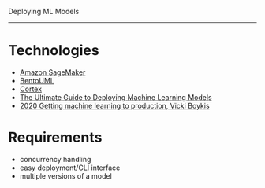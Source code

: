 Deploying ML Models
*********************

Technologies
==============

* [Amazon SageMaker](https://aws.amazon.com/getting-started/tutorials/build-train-deploy-machine-learning-model-sagemaker/)
* [BentoUML](https://github.com/bentoml/bentoml)
* [Cortex](http://cortex.dev/)
* [The Ultimate Guide to Deploying Machine Learning Models](https://mlinproduction.com/deploying-machine-learning-models)
* [2020 Getting machine learning to production, Vicki Boykis](http://veekaybee.github.io/2020/06/09/ml-in-prod/)

Requirements
==============

* concurrency handling
* easy deployment/CLI interface
* multiple versions of a model
